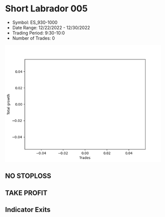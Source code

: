 # Short Labrador 005 
- Symbol: ES_930-1000
- Date Range: 12/22/2022 - 12/30/2022
- Trading Period: 9:30-10:0
- Number of Trades: 0

![Plot](ShortLabrador005ES_930-1000.png)
## NO STOPLOSS














## TAKE PROFIT











## Indicator Exits

